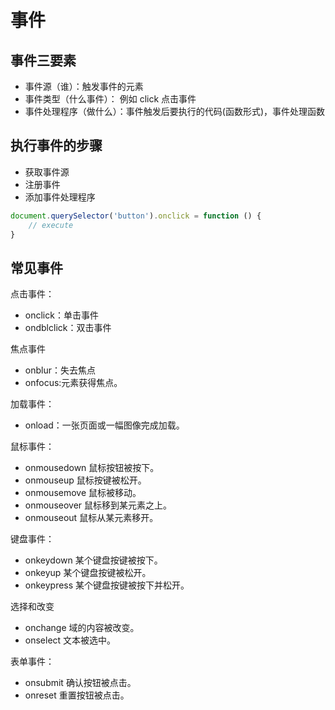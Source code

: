 # 事件

## 事件三要素

- 事件源（谁）：触发事件的元素
- 事件类型（什么事件）： 例如 click 点击事件
- 事件处理程序（做什么）：事件触发后要执行的代码(函数形式)，事件处理函数

## 执行事件的步骤

- 获取事件源
- 注册事件
- 添加事件处理程序

```javascript
document.querySelector('button').onclick = function () {
    // execute
}
```

## 常见事件

点击事件：

- onclick：单击事件
- ondblclick：双击事件

焦点事件

- onblur：失去焦点
- onfocus:元素获得焦点。

加载事件：

- onload：一张页面或一幅图像完成加载。

鼠标事件：

- onmousedown    鼠标按钮被按下。
- onmouseup    鼠标按键被松开。
- onmousemove    鼠标被移动。
- onmouseover    鼠标移到某元素之上。
- onmouseout    鼠标从某元素移开。

键盘事件：

- onkeydown    某个键盘按键被按下。    
- onkeyup        某个键盘按键被松开。
- onkeypress    某个键盘按键被按下并松开。

选择和改变

- onchange    域的内容被改变。
- onselect    文本被选中。

表单事件：

-  onsubmit    确认按钮被点击。
-  onreset    重置按钮被点击。
